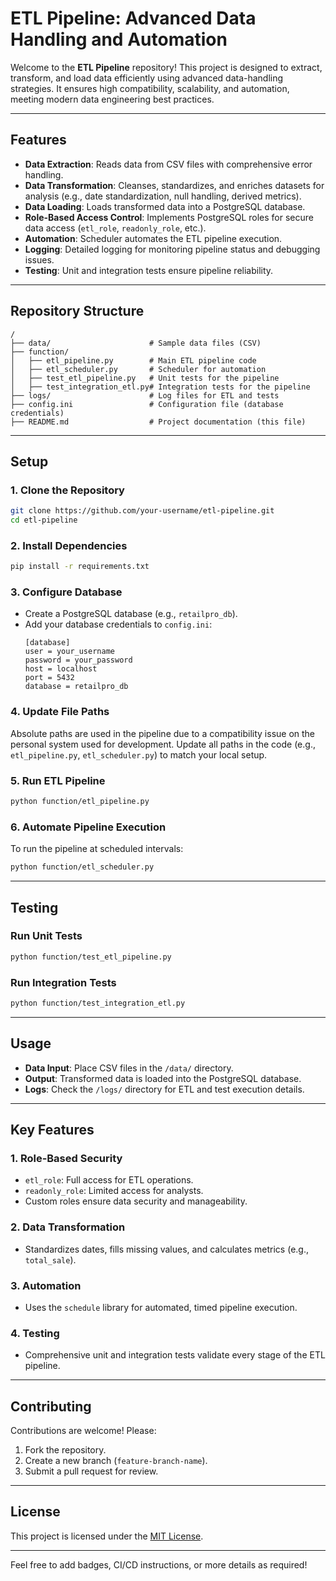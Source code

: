 # **ETL Pipeline: Advanced Data Handling and Automation**

Welcome to the **ETL Pipeline** repository! This project is designed to extract, transform, and load data efficiently using advanced data-handling strategies. It ensures high compatibility, scalability, and automation, meeting modern data engineering best practices.

---

## **Features**
- **Data Extraction**: Reads data from CSV files with comprehensive error handling.
- **Data Transformation**: Cleanses, standardizes, and enriches datasets for analysis (e.g., date standardization, null handling, derived metrics).
- **Data Loading**: Loads transformed data into a PostgreSQL database.
- **Role-Based Access Control**: Implements PostgreSQL roles for secure data access (`etl_role`, `readonly_role`, etc.).
- **Automation**: Scheduler automates the ETL pipeline execution.
- **Logging**: Detailed logging for monitoring pipeline status and debugging issues.
- **Testing**: Unit and integration tests ensure pipeline reliability.

---

## **Repository Structure**
```
/
├── data/                      # Sample data files (CSV)
├── function/
│   ├── etl_pipeline.py        # Main ETL pipeline code
│   ├── etl_scheduler.py       # Scheduler for automation
│   ├── test_etl_pipeline.py   # Unit tests for the pipeline
│   ├── test_integration_etl.py# Integration tests for the pipeline
├── logs/                      # Log files for ETL and tests
├── config.ini                 # Configuration file (database credentials)
├── README.md                  # Project documentation (this file)
```

---

## **Setup**

### **1. Clone the Repository**
```bash
git clone https://github.com/your-username/etl-pipeline.git
cd etl-pipeline
```

### **2. Install Dependencies**
```bash
pip install -r requirements.txt
```

### **3. Configure Database**
- Create a PostgreSQL database (e.g., `retailpro_db`).
- Add your database credentials to `config.ini`:
  ```
  [database]
  user = your_username
  password = your_password
  host = localhost
  port = 5432
  database = retailpro_db
  ```

### **4. Update File Paths**
Absolute paths are used in the pipeline due to a compatibility issue on the personal system used for development. Update all paths in the code (e.g., `etl_pipeline.py`, `etl_scheduler.py`) to match your local setup.

### **5. Run ETL Pipeline**
```bash
python function/etl_pipeline.py
```

### **6. Automate Pipeline Execution**
To run the pipeline at scheduled intervals:
```bash
python function/etl_scheduler.py
```

---

## **Testing**

### **Run Unit Tests**
```bash
python function/test_etl_pipeline.py
```

### **Run Integration Tests**
```bash
python function/test_integration_etl.py
```

---

## **Usage**
- **Data Input**: Place CSV files in the `/data/` directory.
- **Output**: Transformed data is loaded into the PostgreSQL database.
- **Logs**: Check the `/logs/` directory for ETL and test execution details.

---

## **Key Features**

### **1. Role-Based Security**
- `etl_role`: Full access for ETL operations.
- `readonly_role`: Limited access for analysts.
- Custom roles ensure data security and manageability.

### **2. Data Transformation**
- Standardizes dates, fills missing values, and calculates metrics (e.g., `total_sale`).

### **3. Automation**
- Uses the `schedule` library for automated, timed pipeline execution.

### **4. Testing**
- Comprehensive unit and integration tests validate every stage of the ETL pipeline.

---

## **Contributing**
Contributions are welcome! Please:
1. Fork the repository.
2. Create a new branch (`feature-branch-name`).
3. Submit a pull request for review.

---

## **License**
This project is licensed under the [MIT License](LICENSE).

---

Feel free to add badges, CI/CD instructions, or more details as required!